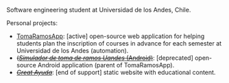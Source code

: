 Software engineering student at Universidad de los Andes, Chile.

Personal projects:

- [TomaRamosApp](https://github.com/ifgarces/TomaRamosApp_rails): [active] open-source web application for helping students plan the inscription of courses in advance for each semester at Universidad de los Andes (automation).
- ~~([*Simulador de toma de ramos Uandes* (Android)](https://bit.ly/TomadorRamosUandes)~~: [deprecated] open-source Android application (parent of TomaRamosApp).
- ~~[*Great Ayuda*](http://www.g-ayuda.net)~~: [end of support] static website with educational content.
